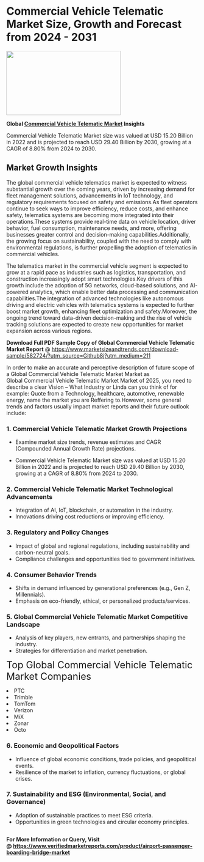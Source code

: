 <H1>Commercial Vehicle Telematic Market Size, Growth and Forecast from 2024 - 2031</H1><img class="aligncenter size-medium wp-image-584254" src="https://thirdeyenews.in/wp-content/uploads/2024/09/Global-Market-Research-300x168.jpeg" alt="" width="300" height="168" /><p><strong>Global&nbsp;<a href="https://www.marketsizeandtrends.com/download-sample/582724/?utm_source=Github8j?utm_medium=211">Commercial Vehicle Telematic Market</a> Insights</strong></p><p>Commercial Vehicle Telematic Market size was valued at USD 15.20 Billion in 2022 and is projected to reach USD 29.40 Billion by 2030, growing at a CAGR of 8.80% from 2024 to 2030.</p><p><h2>Market Growth Insights</h2> <p>The global commercial vehicle telematics market is expected to witness substantial growth over the coming years, driven by increasing demand for fleet management solutions, advancements in IoT technology, and regulatory requirements focused on safety and emissions.As fleet operators continue to seek ways to improve efficiency, reduce costs, and enhance safety, telematics systems are becoming more integrated into their operations.These systems provide real-time data on vehicle location, driver behavior, fuel consumption, maintenance needs, and more, offering businesses greater control and decision-making capabilities.Additionally, the growing focus on sustainability, coupled with the need to comply with environmental regulations, is further propelling the adoption of telematics in commercial vehicles.</p> <p>The telematics market in the commercial vehicle segment is expected to grow at a rapid pace as industries such as logistics, transportation, and construction increasingly adopt smart technologies.Key drivers of this growth include the adoption of 5G networks, cloud-based solutions, and AI-powered analytics, which enable better data processing and communication capabilities.The integration of advanced technologies like autonomous driving and electric vehicles with telematics systems is expected to further boost market growth, enhancing fleet optimization and safety.Moreover, the ongoing trend toward data-driven decision-making and the rise of vehicle tracking solutions are expected to create new opportunities for market expansion across various regions.</p> <p><span class=""><strong>Download Full PDF Sample Copy of Global Commercial Vehicle Telematic Market Report</strong> @ <a href="https://www.marketsizeandtrends.com/download-sample/582724/?utm_source=Github8j?utm_medium=211" target="_blank">https://www.marketsizeandtrends.com/download-sample/582724/?utm_source=Github8j?utm_medium=211</a></span></p><p>In order to make an accurate and perceptive description of future scope of a Global&nbsp;Commercial Vehicle Telematic Market Market as Global&nbsp;Commercial Vehicle Telematic Market Market of 2025, you need to describe a clear Vision &ndash; What Industry or Linda can you think of for example: Quote from a Technology, healthcare, automotive, renewable energy, name the market you are Reffering to.However, some general trends and factors usually impact market reports and their future outlook include:</p><h3>1.&nbsp;<strong>Commercial Vehicle Telematic Market Growth Projections</strong></h3><ul><li>Examine market size trends, revenue estimates and CAGR (Compounded Annual Growth Rate) projections.</li><li><p>Commercial Vehicle Telematic Market size was valued at USD 15.20 Billion in 2022 and is projected to reach USD 29.40 Billion by 2030, growing at a CAGR of 8.80% from 2024 to 2030.</p></li></ul><h3>2.&nbsp;<strong>Commercial Vehicle Telematic Market Technological Advancements</strong></h3><ul><li>Integration of AI, IoT, blockchain, or automation in the industry.</li><li>Innovations driving cost reductions or improving efficiency.</li></ul><h3>3.&nbsp;<strong>Regulatory and Policy Changes</strong></h3><ul><li>Impact of global and regional regulations, including sustainability and carbon-neutral goals.</li><li>Compliance challenges and opportunities tied to government initiatives.</li></ul><h3>4.&nbsp;<strong>Consumer Behavior Trends</strong></h3><ul><li>Shifts in demand influenced by generational preferences (e.g., Gen Z, Millennials).</li><li>Emphasis on eco-friendly, ethical, or personalized products/services.</li></ul><h3>5.&nbsp;<strong>Global Commercial Vehicle Telematic Market Competitive Landscape</strong></h3><ul><li>Analysis of key players, new entrants, and partnerships shaping the industry.</li><li>Strategies for differentiation and market penetration.</li></ul><p data-pm-slice="1 1 []"><span style="color: inherit; font-family: inherit; font-size: 25px;">Top Global Commercial Vehicle Telematic Market Companies</span></p><div class="" data-test-id=""><p><li>PTC</li><li> Trimble</li><li> TomTom</li><li> Verizon</li><li> MiX</li><li> Zonar</li><li> Octo</li></p></div><h3>6.&nbsp;<strong>Economic and Geopolitical Factors</strong></h3><ul><li>Influence of global economic conditions, trade policies, and geopolitical events.</li><li>Resilience of the market to inflation, currency fluctuations, or global crises.</li></ul><h3>7.&nbsp;<strong>Sustainability and ESG (Environmental, Social, and Governance)</strong></h3><ul><li>Adoption of sustainable practices to meet ESG criteria.</li><li>Opportunities in green technologies and circular economy principles.</li></ul><h2><strong style="font-size: 14px;">For More Information or Query, Visit @&nbsp;</strong><a style="background-color: #ffffff; font-size: 14px;" href="https://www.marketsizeandtrends.com/report/commercial-vehicle-telematic-market/" target="_blank">https://www.verifiedmarketreports.com/product/airport-passenger-boarding-bridge-market</a></h2>
